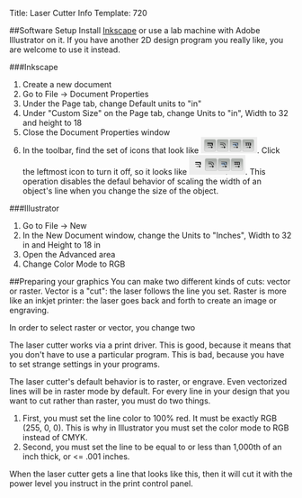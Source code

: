 Title: Laser Cutter Info
Template: 720


##Software Setup
Install [Inkscape](http://inkscape.org) or use a lab machine with Adobe
Illustrator on it. If you have another 2D design program you really
like, you are welcome to use it instead.

###Inkscape
1. Create a new document
2. Go to File -> Document Properties
3. Under the Page tab, change Default units to "in"
4. Under "Custom Size" on the Page tab, change Units to "in", Width to
   32 and height to 18
5. Close the Document Properties window
6. In the toolbar, find the set of icons that look like
	 <img src="files/inkscape-scale1.png" width="100px">.
	 Click the leftmost icon to turn it off, so it looks like
	 <img src="files/inkscape-scale2.png" width="100px">.
	 This operation disables the defaul behavior of scaling the width of
	 an object's line when you change the size of the object.

###Illustrator
1. Go to File -> New
2. In the New Document window, change the Units to "Inches", Width to
	 32 in and Height to 18 in
3. Open the Advanced area
4. Change Color Mode to RGB


##Preparing your graphics
You can make two different kinds of cuts: vector or raster. Vector is
a "cut": the laser follows the line you set. Raster is more like an
inkjet printer: the laser goes back and forth to create an image or
engraving.

In order to select raster or vector, you change two 

The laser cutter works via a print driver. This is good, because it
means that you don't have to use a particular program. This is bad,
because you have to set strange settings in your programs.

The laser cutter's default behavior is to raster, or engrave. Even
vectorized lines will be in raster mode by default. For every line in
your design that you want to cut rather than raster, you must do two
things.

1. First, you must set the line color to 100% red. It must be
	 exactly RGB (255, 0, 0). This is why in Illustrator you must set the
	 color mode to RGB instead of CMYK.
2. Second, you must set the line to be equal to or less than 1,000th
	 of an inch thick, or <= .001 inches. 

When the laser cutter gets a line that looks like this, then it will
cut it with the power level you instruct in the print control panel.
